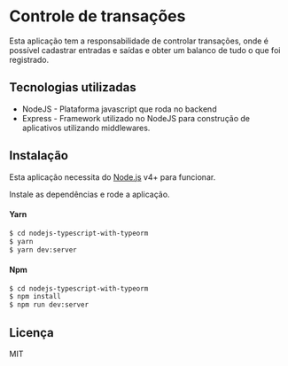 # Controle de transações

Esta aplicação tem a responsabilidade de controlar transações, onde é possível cadastrar entradas e saídas e obter um balanco de tudo o que foi registrado.

## Tecnologias utilizadas

* NodeJS - Plataforma javascript que roda no backend
* Express - Framework utilizado no NodeJS para construção de aplicativos utilizando middlewares.

## Instalação

Esta aplicação necessita do [Node.js](https://nodejs.org/) v4+ para funcionar.

Instale as dependências e rode a aplicação.

#### Yarn
```sh
$ cd nodejs-typescript-with-typeorm
$ yarn
$ yarn dev:server
```
#### Npm
```sh
$ cd nodejs-typescript-with-typeorm
$ npm install
$ npm run dev:server
```
## Licença
MIT
